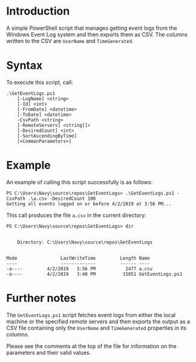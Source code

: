 # Introduction
A simple PowerShell script that manages getting event logs from the Windows Event Log system and then exports them as CSV.  The columns written to the CSV are ```UserName``` and ```TimeGenerated```.
# Syntax
To execute this script, call:
```
.\GetEventLogs.ps1
    [-LogName] <string>
    [-Id] <int>
    [-FromDate] <datetime>
    [-ToDate] <datetime>
    -CsvPath <string>
    [-RemoteServers] <string[]>
    [-DesiredCount] <int>
    [-SortAscendingByTime]
    [<CommonParameters>]
```
# Example
An example of calling this script successfully is as follows:
```
PS C:\Users\Navy\source\repos\GetEventLogs> .\GetEventLogs.ps1 -CsvPath .\a.csv -DesiredCount 100
Getting all events logged on or before 4/2/2019 at 3:56 PM...
```
This call produces the file ```a.csv``` in the current directory:
```
PS C:\Users\Navy\source\repos\GetEventLogs> dir


    Directory: C:\Users\Navy\source\repos\GetEventLogs


Mode                LastWriteTime         Length Name
----                -------------         ------ ----
-a----         4/2/2019   3:56 PM           2477 a.csv
-a----         4/2/2019   3:40 PM          15851 GetEventLogs.ps1
```
# Further notes
The ```GetEventLogs.ps1``` script fetches event logs from either the local machine or the specified remote servers and then exports the output as a CSV file containing only the ```UserName``` and ```TimeGenerated``` properties in its columns.

Please see the comments at the top of the file for information on the parameters and their valid values.
